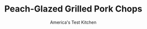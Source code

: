 ---
layout: ../../layouts/MarkdownPostLayout.astro
title: Peach-Glazed Grilled Pork Chops
author: America's Test Kitchen
pubDate: 2023-03-15
description: "For a late summer supper, a sticky, sweet peach glaze is the perfect accompaniment to grilled pork chops."
image_url: https://res.cloudinary.com/hksqkdlah/image/upload/ar_1:1,c_fill,dpr_2.0,f_auto,fl_lossy.progressive.strip_profile,g_faces:auto,q_auto:low,w_344/6129_sfs-as07-rpc-4c-peachpork-001
tags: ["Main Courses","Pork","Fruit","Weeknight","30-Minute Suppers"]
calories: 2447
protein: 42
carbohydrates: 66
fats: 
fiber: 2
ingredients: ["1 cup, peach preserves","1/4 cup, red wine vinegar","1/2 teaspoon minced, fresh thyme","1/8 teaspoon, cayenne pepper","1 , (16-ounce) bag frozen sliced peaches","1 teaspoon, Dijon mustard","4 , bone-in rib or center-cut pork chops, about 1-inch thick",", Salt and pepper"]
serves: 4
time: "30 minutes"
instructions: ["Simmer preserves, vinegar, thyme, and cayenne in saucepan over medium heat until reduced to 1 cup, about 3 minutes. Reserve 1/4 cup glaze. Add peaches to saucepan with remaining glaze and simmer until peaches are soft and glaze is slightly thickened, about 10 minutes. Off heat, stir in mustard. Cover and keep warm.","Season pork with salt and pepper and grill over hot fire until well browned and internal temperature reaches 145 degrees, about 6 minutes per side. Brush with reserved glaze and cook 1 minute longer. Transfer to platter and let rest for 5 minutes. Pour sliced peach mixture over chops. Serve."]
nutrition: ["985 mg Potassium","458 mg Phosphorus","68 mg Calcium","2 mg Iron","66 mg Magnesium","953 mg Sodium","3 mg Zinc","18 g Fat","14 mg Niacin (B3)","7 g Monounsaturated","2 g Polyunsaturated","1 mg Thiamin (B1)","14 mg Vitamin C","137 mg Cholesterol","6 g Saturated","2 g Fiber","13 µg Folate (food)","48 g Sugars","5 µg Vitamin K","279 g Water","66 g Carbs","13 µg Folate equivalent (total)","42 g Protein","1 mg Vitamin E","1 µg Vitamin B12","1 mg Vitamin B6","23 µg Vitamin A","611 kcal Energy","38 g Sugars, added","2447 calories"]
notes: "Three medium-sized ripe peaches, peeled, pitted, and sliced, can be substituted for the frozen."
---